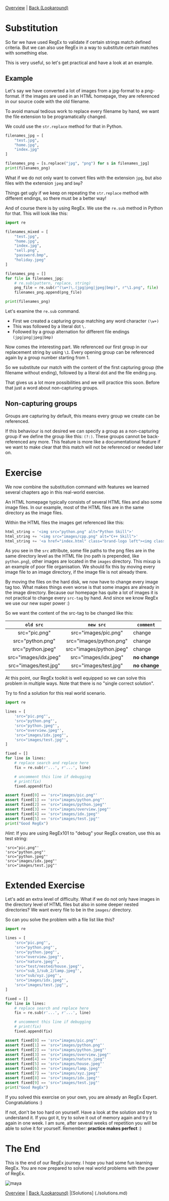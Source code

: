 [Overview](./overview.md) | [Back (Lookaround)](./lookaround.md)

# Substitution

So far we have used RegEx to validate if certain strings match defined criteria. But we can also use RegEx in a way to substitute certain matches with something else.

This is very useful, so let's get practical and have a look at an example.

## Example

Let's say we have converted a lot of images from a jpg-format to a png-format. If the images are used in an HTML homepage, they are referenced in our source code with the old filename.

To avoid manual tedious work to replace every filename by hand, we want the file extension to be programatically changed.

We could use the `str.replace` method for that in Python.

```python
filenames_jpg = [
    "test.jpg",
    "home.jpg",
    "index.jpg"
]

filenames_png = [s.replace("jpg", "png") for s in filenames_jpg]
print(filenames_png)

```
What if we do not only want to convert files with the extension `jpg`, but also files with the extension `jpeg` and `bmp`?

Things get ugly if we keep on repeating the `str.replace` method with different endings, so there must be a better way!

And of course there is by using RegEx. We use the `re.sub` method in Python for that. This will look like this:

```python
import re

filenames_mixed = [
    "test.jpg",
    "home.jpg",
    "index.jpg",
    "sell.png",
    "password.bmp",
    "holiday.jpeg"
]

filenames_png = []
for file in filenames_jpg:
    # re.sub(pattern, replace, string)
    png_file = re.sub(r"(\w+)\.(jpg|png|jpeg|bmp)", r"\1.png", file)
    filenames_png.append(png_file)

print(filenames_png)
```
Let's examine the `re.sub` command.

- First we created a capturing group matching any word character `(\w+)`
- This was followed by a literal dot `\.`
- Followed by a group alternation for different file endings `(jpg|png|jpeg|bmp)`

Now comes the interesting part. We referenced our first group in our replacement string by using `\1`. Every opening group can be referenced again by a group number starting from 1.

So we substitute our match with the content of the first capturing group (the filename without ending), followed by a literal dot and the file ending `png`.

That gives us a lot more possibilities and we will practice this soon. Before that just a word about non-capturing groups.

## Non-capturing groups
Groups are capturing by default, this means every group we create can be referenced.

If this behaviour is not desired we can specify a group as a non-capturing group if we define the group like this: `(?:)`. These groups cannot be back-referenced any more. This feature is more like a documentational feature if we want to make clear that this match will not be referenced or needed later on.

# Exercise

We now combine the substitution command with features we learned several chapters ago in this real-world exercise.

An HTML homepage typically consists of several HTML files and also some image files. In our example, most of the HTML files are in the same directory as the image files.

Within the HTML files the images get referenced like this:

```python
html_string = '<img src="python.png" alt="Python Skill">'
html_string += '<img src="images/cpp.png" alt="C++ Skill">'
html_string += '<a href="index.html" class="brand-logo left"><img class="responsive-img" id="logo" src="pic.png"/></a>'
```
As you see in the `src` attribute, some file paths to the png files are in the same directory level as the HTML file (no path is prepended, like `python.png`), other images are located in the `images` directory. This mixup is an example of poor file organisation. We should fix this by moving every image file to an image directory, if the image file is not already there.

By moving the files on the hard disk, we now have to change every image tag too. What makes things even worse is that some images are already in the image directory. Because our homepage has quite a lot of images it is not practical to change every `src-tag` by hand. And since we know RegEx we use our new super power :)

So we want the content of the src-tag to be changed like this:

| `old src`               | `new src`                     | `comment`|
|:-----------------------:|:-----------------------------:|---------|
| src="pic.png"           |  src="images/pic.png"         | change
| src="python.png"        |  src="images/python.png"      | change
| src="python.jpeg"       |  src="images/python.jpeg"     | change
| src="images/idx.jpeg"   |  src="images/idx.jpeg"        | **no change**
| src="images/test.jpg"   |  src="images/test.jpg"        | **no change**


At this point, our RegEx toolkit is well equipped so we can solve this problem in multiple ways. Note that there is no "single correct solution".

Try to find a solution for this real world scenario.

```python
import re

lines = [
    'src="pic.png"',
    'src="python.png"',
    'src="python.jpeg"',
    'src="overview.jpeg"',
    'src="images/idx.jpeg"',
    'src="images/test.jpg"',
]

fixed = []
for line in lines:
    # replace search and replace here
    fix = re.sub(r'...', r'...', line)

    # uncomment this line if debugging
    # print(fix)
    fixed.append(fix)

assert fixed[0] == 'src="images/pic.png"'
assert fixed[1] == 'src="images/python.png"'
assert fixed[2] == 'src="images/python.jpeg"'
assert fixed[3] == 'src="images/overview.jpeg"'
assert fixed[4] == 'src="images/idx.jpeg"'
assert fixed[5] == 'src="images/test.jpg"'
print("Good RegEx")
```

*Hint*: If you are using RegEx101 to "debug" your RegEx creation, use this as test string:

```
'src="pic.png"'
'src="python.png"'
'src="python.jpeg"'
'src="images/idx.jpeg"'
'src="images/test.jpg"'
```

# Extended Exercise

Let's add an extra level of difficulty. What if we do not only have images in the directory level of HTML files but also in some deeper nested directories? We want every file to be in the `images/` directory. 

So can you solve the problem with a file list like this?

```python
import re

lines = [
    'src="pic.png"',
    'src="python.png"',
    'src="python.jpeg"',
    'src="overview.jpeg"',
    'src="nature.jpeg"',
    'src="test/nested/house.jpeg"',
    'src="sub_1/sub_2/lamp.jpeg"',
    'src="sub/xyz.jpeg"',
    'src="images/idx.jpeg"',
    'src="images/test.jpg"',
]

fixed = []
for line in lines:
    # replace search and replace here
    fix = re.sub(r'...', r'...', line)

    # uncomment this line if debugging
    # print(fix)
    fixed.append(fix)

assert fixed[0] == 'src="images/pic.png"'
assert fixed[1] == 'src="images/python.png"'
assert fixed[2] == 'src="images/python.jpeg"'
assert fixed[3] == 'src="images/overview.jpeg"'
assert fixed[4] == 'src="images/nature.jpeg"'
assert fixed[5] == 'src="images/house.jpeg"'
assert fixed[6] == 'src="images/lamp.jpeg"'
assert fixed[7] == 'src="images/xyz.jpeg"'
assert fixed[8] == 'src="images/idx.jpeg"'
assert fixed[9] == 'src="images/test.jpg"'
print("Good RegEx")
```

If you solved this exercise on your own, you are already an RegEx Expert. Congratulations :)

If not, don't be too hard on yourself. Have a look at the solution and try to understand it. If you got it, try to solve it out of memory again and try it again in one week. I am sure, after several weeks of repetition you will be able to solve it for yourself. Remember: **practice makes perfect** :)

# The End

This is the end of our RegEx journey. I hope you had some fun learning RegEx. You are now prepared to solve real world problems with the power of RegEx.

![maya](ressources/maya.png "Maya")

[Overview](./overview.md) | [Back (Lookaround)](./lookaround.md) |[Solutions] (./solutions.md)
